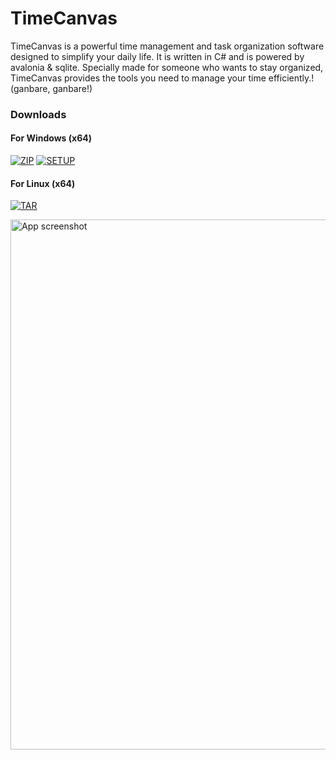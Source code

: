# TimeCanvas

TimeCanvas is a powerful time management and task organization software designed to simplify your daily life. It is written in C# and is powered by avalonia & sqlite. Specially made for someone who wants to stay organized, TimeCanvas provides the tools you need to manage your time efficiently.! (ganbare, ganbare!)

### Downloads ###

#### For Windows (x64)
[![ZIP](https://img.shields.io/badge/win%20x64.7z-[30.9MB]-blue)](https://github.com/Pahasara/TimeCanvas/releases/download/1.1.0/win-x64.7z)
[![SETUP](https://img.shields.io/badge/Setup.exe-[33.6MB]-darkgreen)](https://github.com/Pahasara/TimeCanvas/releases/download/1.1.0/setup.exe)

#### For Linux (x64)
[![TAR](https://img.shields.io/badge/linux%20x64.tr.xz-[30.6MB]-blue)](https://github.com/Pahasara/TimeCanvas/releases/download/1.1.0/linux-x64.7z)

<img width="848" alt="App screenshot" src="https://github.com/Pahasara/TimeCanvas/assets/46932317/b0617432-e778-419c-93c5-cdd48cb0bf15">
